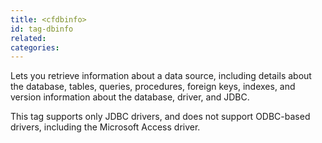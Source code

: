 ```yaml
---
title: <cfdbinfo>
id: tag-dbinfo
related:
categories:
---
```


Lets you retrieve information about a data source, including details about the database, tables, queries, procedures, foreign keys, indexes, and version information about the database, driver, and JDBC.

This tag supports only JDBC drivers, and does not support ODBC-based drivers, including the Microsoft Access driver.
